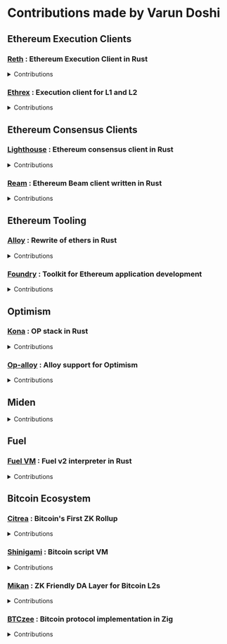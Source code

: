 # Contributions made by Varun Doshi

## Ethereum Execution Clients
### [Reth](https://github.com/paradigmxyz/reth) : Ethereum Execution Client in Rust

<details>

<summary>Contributions</summary>

- [17179](https://github.com/paradigmxyz/reth/pull/17179) : Add v5 flashbots relay block validation for Fusaka
- [16818](https://github.com/paradigmxyz/reth/pull/16818) : Punish malicious peers
- [15683](https://github.com/paradigmxyz/reth/pull/15683) : Use L2 timestamps for mapped L1
- [15233](https://github.com/paradigmxyz/reth/pull/15233) : Add opstack specific display_hardforks implementation
- [15132](https://github.com/paradigmxyz/reth/pull/15132) : Use configured max_new_pending_txs_notifications channel for channel size
- [14333](https://github.com/paradigmxyz/reth/pull/14333) : Return root result without blocking due to sparse trie Drop
- [14273](https://github.com/paradigmxyz/reth/pull/14273) : Add cli arg for pool lifetime
- [11501](https://github.com/paradigmxyz/reth/pull/11501) : RPC replace function created 
- [11491](https://github.com/paradigmxyz/reth/pull/11491) : Reset pruned numbers on stage drop
- [11469](https://github.com/paradigmxyz/reth/pull/11469) : Cleaned up prepare_call_env()
- [11435](https://github.com/paradigmxyz/reth/pull/11435) : Reorder all serde_bincode_compat module definitions


</details>


### [Ethrex](https://github.com/lambdaclass/ethrex) : Execution client for L1 and L2

<details>

<summary>Contributions</summary>

- [2125](https://github.com/lambdaclass/ethrex/pull/2125) : Added validation before removedb
- [1762](https://github.com/lambdaclass/ethrex/pull/1762) : Replace specId with Fork

</details>


## Ethereum Consensus Clients
### [Lighthouse](https://github.com/sigp/lighthouse) : Ethereum consensus client in Rust

<details>

<summary>Contributions</summary>

- [7279](https://github.com/sigp/lighthouse/pull/7279) : Update mainnet bootnodes
- [7253](https://github.com/sigp/lighthouse/pull/7253) : Better error for light_client/bootstrap endpoint
- [7222](https://github.com/sigp/lighthouse/pull/7222) : Add more bootnodes for Hoodi and Sepolia  
- [7160](https://github.com/sigp/lighthouse/pull/7160) : Update hoodi config to use new fields 
- [7134](https://github.com/sigp/lighthouse/pull/7134) : Refactor BlockProposerContents


</details>

### [Ream](https://github.com/ReamLabs/ream) : Ethereum Beam client written in Rust

<details>

<summary>Contributions</summary>

- [618](https://github.com/ReamLabs/ream/pull/618) : Forward and validate gossipsub beacon block
- [584](https://github.com/ReamLabs/ream/pull/584) : Implement builder specifications
- [458](https://github.com/ReamLabs/ream/pull/458) : Weak Subjectivity Check
- [371](https://github.com/ReamLabs/ream/pull/371) : Implement Checkpoint Sync 
- [31](https://github.com/ReamLabs/ream/pull/31) : Implement Fork Choice functions
- More [PRs](https://github.com/ReamLabs/ream/pulls?page=1&q=is%3Apr+author%3Avarun-doshi)

</details>


## Ethereum Tooling
### [Alloy](https://github.com/alloy-rs/alloy) : Rewrite of ethers in Rust

<details>

<summary>Contributions</summary>

- [2707](https://github.com/alloy-rs/alloy/pull/2707) : Allow sharing Ledger transport in LedgerSigner 
- [2638](https://github.com/alloy-rs/alloy/pull/2638) : Add BuilderBlockValidationV5 for relay for Fusaka
- [2202](https://github.com/alloy-rs/alloy/pull/2202) : Add BlobAndProofV2
- [2106](https://github.com/alloy-rs/alloy/pull/2106) : Implement StatesOverrideBuilder


</details>

### [Foundry](https://github.com/foundry-rs/foundry) : Toolkit for Ethereum application development

<details>

<summary>Contributions</summary>

- [10924](https://github.com/foundry-rs/foundry/pull/10924) : Add flag to disable alias


</details>

## Optimism

### [Kona](https://github.com/op-rs/kona) : OP stack in Rust

<details>



<summary>Contributions</summary>

- [2460](https://github.com/op-rs/kona/pull/2460) : Support sequencer recovery mode
- [2394](https://github.com/op-rs/kona/pull/2394) : L2 Chain ID Abstraction
- [2235](https://github.com/op-rs/kona/pull/2235) : Supervisor Engine Resets
- [2145](https://github.com/op-rs/kona/pull/2145) : Fix localUnsafe always points to genesis
- [2072](https://github.com/op-rs/kona/pull/2072) : Implement opp2p_listBlockedSubnets
- [1601](https://github.com/op-rs/kona/pull/1601) : Contract code tests
- [1485](https://github.com/op-rs/kona/pull/1485) : Sequencer cli parameters
- More [PRs](https://github.com/op-rs/kona/pulls?q=+is%3Apr+author%3Avarun-doshi+)

</details>

### [Op-alloy](https://github.com/alloy-rs/op-alloy) : Alloy support for Optimism

<details>
  
<summary>Contributions</summary>

- [454](https://github.com/alloy-rs/op-alloy/pull/454) : Implement AnyRpcTransaction for OpTxEnvelope 
- [451](https://github.com/alloy-rs/op-alloy/pull/451) : Added helpers for opExecutionData
- [436](https://github.com/alloy-rs/op-alloy/pull/436) : Custom deserialize impl for OpExecutionPayload
- [431](https://github.com/alloy-rs/op-alloy/pull/431) : Remove IsthmusPayloadFields
- [429](https://github.com/alloy-rs/op-alloy/pull/429) : Implement OpExecutionData

</details>

## Miden


<details>

<summary>Contributions</summary>

- [Miden-base](https://github.com/0xMiden/miden-base/pulls?q=+is%3Apr+author%3Avarun-doshi+) : Core components of the Miden protocol
- [Miden-client](https://github.com/0xMiden/miden-client/pulls?q=+is%3Apr+author%3Avarun-doshi+) : Client library that facilitates interaction with the Miden blockchain
- [Miden-node](https://github.com/0xMiden/miden-node/pulls?q=+is%3Apr+author%3Avarun-doshi+) : Implementation of the node for the Miden blockchain
- [Miden-VM](https://github.com/0xMiden/miden-vm/pulls?q=+is%3Apr+author%3Avarun-doshi+) : STARK based Miden VM
- [Miden-crypto](https://github.com/0xMiden/crypto/pulls?q=is%3Apr+author%3Avarun-doshi+is%3Aclosed) : Cryptographic primitives used in Miden rollup

</details>


## Fuel

### [Fuel VM](https://github.com/FuelLabs/fuel-vm) : Fuel v2 interpreter in Rust

<details>

<summary>Contributions</summary>

- [964](https://github.com/FuelLabs/fuel-vm/pull/964) : Refactor check_unique_rules to be more modular

</details>

## Bitcoin Ecosystem

### [Citrea](https://github.com/chainwayxyz/citrea) : Bitcoin's First ZK Rollup

<details>

<summary>Contributions</summary>

- [2572](https://github.com/chainwayxyz/citrea/pull/2572) : Remove CommitmentMerkleRoots table from Ledger DB
- [2549](https://github.com/chainwayxyz/citrea/pull/2549) : Table warn and move height function
- [2517](https://github.com/chainwayxyz/citrea/pull/2517) : Remove sequencer_pub_key from HookL2BlockInfo 
- [2405](https://github.com/chainwayxyz/citrea/pull/2405) : Return error for no bytecode

</details>

### [Shinigami](https://github.com/starkware-bitcoin/shinigami) : Bitcoin script VM

<details>

<summary>Contributions</summary>

- [287](https://github.com/starkware-bitcoin/shinigami/pull/287) : Fix P2SH failing tests
- [268](https://github.com/starkware-bitcoin/shinigami/pull/268) : Implement P2SH Transaction Type
- [79](https://github.com/starkware-bitcoin/shinigami/pull/79) : Implement OP_SWAP & OP_2SWAP opcodes

</details>

### [Mikan](https://github.com/starkware-bitcoin/mikan) : ZK Friendly DA Layer for Bitcoin L2s

<details>

<summary>Contributions</summary>

- [34](https://github.com/starkware-bitcoin/mikan/pull/34) : Add block table + serialization
- [31](https://github.com/starkware-bitcoin/mikan/pull/31) : Update Block structure
- [26](https://github.com/starkware-bitcoin/mikan/pull/26) : Implement Block structure
- [25](https://github.com/starkware-bitcoin/mikan/pull/25) : Fix toolchain extension

</details>

### [BTCzee](https://github.com/zig-bitcoin/btczee) : Bitcoin protocol implementation in Zig

<details>

<summary>Contributions</summary>

- [113](https://github.com/zig-bitcoin/btczee/pull/113) : Implement ScriptBuilder
- [34](https://github.com/zig-bitcoin/btczee/pull/34) : Implement more Opcodes
- [25](https://github.com/zig-bitcoin/btczee/pull/25) : Implement Opcodes

</details>
